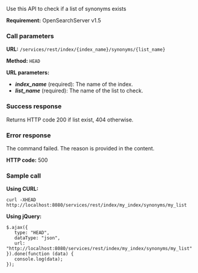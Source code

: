 Use this API to check if a list of synonyms exists

**Requirement:** OpenSearchServer v1.5

### Call parameters

**URL:** ```/services/rest/index/{index_name}/synonyms/{list_name}```

**Method:** ```HEAD```

**URL parameters:**
- _**index_name**_ (required): The name of the index.
- _**list_name**_ (required): The name of the list to check.

### Success response
Returns HTTP code 200 if list exist, 404 otherwise.

### Error response

The command failed. The reason is provided in the content.

**HTTP code:**
500

### Sample call

**Using CURL:**

    curl -XHEAD http://localhost:8080/services/rest/index/my_index/synonyms/my_list
    

**Using jQuery:**

    $.ajax({ 
       type: "HEAD",
       dataType: "json",
       url: "http://localhost:8080/services/rest/index/my_index/synonyms/my_list"
    }).done(function (data) {
       console.log(data);
    });
    